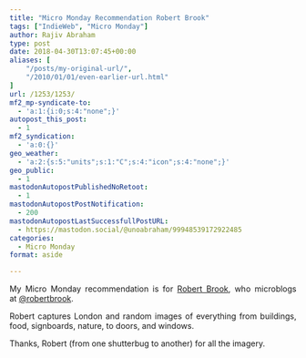 ```yaml
---
title: "Micro Monday Recommendation Robert Brook"
tags: ["IndieWeb", "Micro Monday"]
author: Rajiv Abraham
type: post
date: 2018-04-30T13:07:45+00:00
aliases: [
    "/posts/my-original-url/",
    "/2010/01/01/even-earlier-url.html"
]
url: /1253/1253/
mf2_mp-syndicate-to:
  - 'a:1:{i:0;s:4:"none";}'
autopost_this_post:
  - 1
mf2_syndication:
  - 'a:0:{}'
geo_weather:
  - 'a:2:{s:5:"units";s:1:"C";s:4:"icon";s:4:"none";}'
geo_public:
  - 1
mastodonAutopostPublishedNoRetoot:
  - 1
mastodonAutopostPostNotification:
  - 200
mastodonAutopostLastSuccessfullPostURL:
  - https://mastodon.social/@unoabraham/99948539172922485
categories:
  - Micro Monday
format: aside

---
```

<p style="text-align: justify;">
  My Micro Monday recommendation is for <a href="http://robert-brook.com/" target="_blank" rel="noopener">Robert Brook</a>, who microblogs at <a href="https://micro.blog/robertbrook" target="_blank" rel="noopener">@robertbrook</a>.
</p>

<p style="text-align: justify;">
  Robert captures London and random images of everything from buildings, food, signboards, nature, to doors, and windows.
</p>

<p style="text-align: justify;">
  Thanks, Robert (from one shutterbug to another) for all the imagery.
</p>